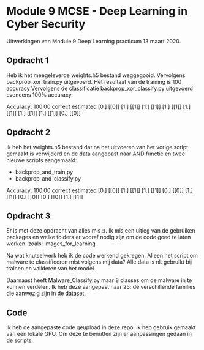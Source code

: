 # Module 9 MCSE - Deep Learning in Cyber Security
Uitwerkingen van Module 9 Deep Learning practicum 13 maart 2020.

## Opdracht 1
Heb ik het meegeleverde weights.h5 bestand weggegooid. Vervolgens backprop_xor_train.py uitgevoerd. Het resultaat van de training is 100 accuracy
Vervolgens de classificatie backprop_xor_classify.py uitgevoerd eveneens 100% accuracy.

Accuracy: 100.00
correct estimated
[0.] [[0]]
[1.] [[1]]
[1.] [[1]]
[1.] [[1]]
[1.] [[1]]
[1.] [[1]]
[1.] [[1]]
[0.] [[0]]


## Opdracht 2
Ik heb het weights.h5 bestand  dat na het uitvoeren van het vorige script gemaakt is verwijderd en de data aangepast naar AND functie en twee nieuwe scripts aangemaakt:
- backprop_and_train.py
- backprop_and_classify.py

Accuracy: 100.00
correct estimated
[0.] [[0]]
[1.] [[1]]
[1.] [[1]]
[0.] [[0]]
[1.] [[1]]
[0.] [[0]]
[0.] [[0]]
[1.] [[1]]


## Opdracht 3
Er is met deze opdracht van alles mis :(. Ik mis een uitleg van de gebruiken packages en welke folders er vooraf nodig zijn om de code goed te laten werken.
zoals: images_for_learning

Na wat knutselwerk heb ik de code werkend gekregen. Alleen het script om malware te classificeren mist volgens mij data? Alle data is nl. gebruikt bij trainen en valideren van het model.

Daarnaast heeft Malware_Classify.py maar 8 classes om de malware in te kunnen verdelen. Ik heb deze aangepast naar 25: de verschillende families die aanwezig zijn in de dataset.

## Code
Ik heb de aangepaste code geupload in deze repo. Ik heb gebruik gemaakt van een lokale GPU. Om deze te benutten zijn er  aanpassingen gedaan in de scripts. 
